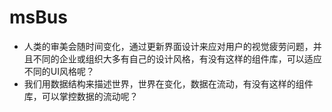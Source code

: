 # msBus

* 人类的审美会随时间变化，通过更新界面设计来应对用户的视觉疲劳问题，并且不同的企业或组织大多有自己的设计风格，有没有这样的组件库，可以适应不同的UI风格呢？
* 我们用数据结构来描述世界，世界在变化，数据在流动，有没有这样的组件库，可以掌控数据的流动呢？